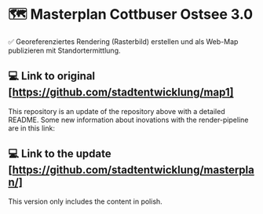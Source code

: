 # :world_map: Masterplan Cottbuser Ostsee 3.0
:white_check_mark: Georeferenziertes Rendering (Rasterbild) erstellen und als Web-Map publizieren mit Standortermittlung.

## :computer: Link to original [https://github.com/stadtentwicklung/map1]

This repository is an update of the repository above with a detailed README. Some new information about inovations with the render-pipeline are in this link:

## :computer: Link to the update [https://github.com/stadtentwicklung/masterplan/]

This version only includes the content in polish.

